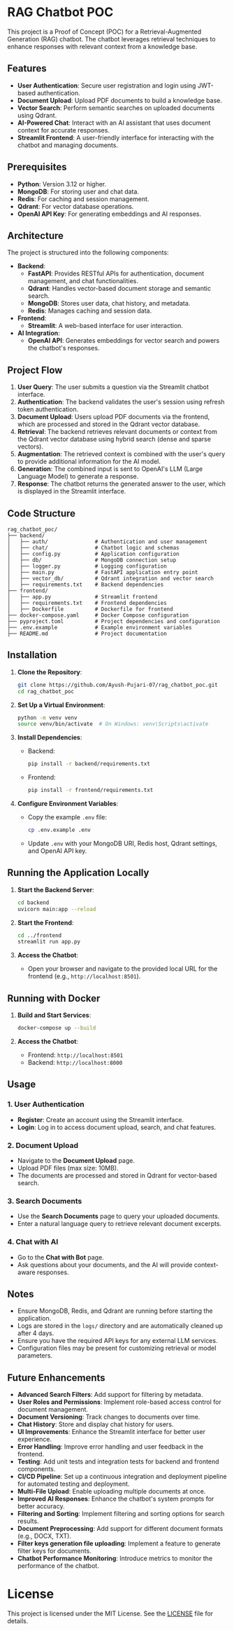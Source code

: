 # RAG Chatbot POC

This project is a Proof of Concept (POC) for a Retrieval-Augmented Generation (RAG) chatbot. The chatbot leverages retrieval techniques to enhance responses with relevant context from a knowledge base.

## Features

- **User Authentication**: Secure user registration and login using JWT-based authentication.
- **Document Upload**: Upload PDF documents to build a knowledge base.
- **Vector Search**: Perform semantic searches on uploaded documents using Qdrant.
- **AI-Powered Chat**: Interact with an AI assistant that uses document context for accurate responses.
- **Streamlit Frontend**: A user-friendly interface for interacting with the chatbot and managing documents.

## Prerequisites

- **Python**: Version 3.12 or higher.
- **MongoDB**: For storing user and chat data.
- **Redis**: For caching and session management.
- **Qdrant**: For vector database operations.
- **OpenAI API Key**: For generating embeddings and AI responses.

## Architecture

The project is structured into the following components:

- **Backend**:
  - **FastAPI**: Provides RESTful APIs for authentication, document management, and chat functionalities.
  - **Qdrant**: Handles vector-based document storage and semantic search.
  - **MongoDB**: Stores user data, chat history, and metadata.
  - **Redis**: Manages caching and session data.
- **Frontend**:
  - **Streamlit**: A web-based interface for user interaction.
- **AI Integration**:
  - **OpenAI API**: Generates embeddings for vector search and powers the chatbot's responses.

## Project Flow

1. **User Query**: The user submits a question via the Streamlit chatbot interface.
2. **Authentication**: The backend validates the user's session using refresh token authentication.
3. **Document Upload**: Users upload PDF documents via the frontend, which are processed and stored in the Qdrant vector database.
4. **Retrieval**: The backend retrieves relevant documents or context from the Qdrant vector database using hybrid search (dense and sparse vectors).
5. **Augmentation**: The retrieved context is combined with the user's query to provide additional information for the AI model.
6. **Generation**: The combined input is sent to OpenAI's LLM (Large Language Model) to generate a response.
7. **Response**: The chatbot returns the generated answer to the user, which is displayed in the Streamlit interface.

## Code Structure

```
rag_chatbot_poc/
├── backend/
│   ├── auth/               # Authentication and user management
│   ├── chat/               # Chatbot logic and schemas
│   ├── config.py           # Application configuration
│   ├── db/                 # MongoDB connection setup
│   ├── logger.py           # Logging configuration
│   ├── main.py             # FastAPI application entry point
│   ├── vector_db/          # Qdrant integration and vector search
│   ├── requirements.txt    # Backend dependencies
├── frontend/
│   ├── app.py              # Streamlit frontend
│   ├── requirements.txt    # Frontend dependencies
│   ├── Dockerfile          # Dockerfile for frontend
├── docker-compose.yaml     # Docker Compose configuration
├── pyproject.toml          # Project dependencies and configuration
├── .env.example            # Example environment variables
├── README.md               # Project documentation
```

## Installation

1. **Clone the Repository**:
   ```bash
   git clone https://github.com/Ayush-Pujari-07/rag_chatbot_poc.git
   cd rag_chatbot_poc
   ```

2. **Set Up a Virtual Environment**:
   ```bash
   python -m venv venv
   source venv/bin/activate  # On Windows: venv\Scripts\activate
   ```

3. **Install Dependencies**:
   - Backend:
     ```bash
     pip install -r backend/requirements.txt
     ```
   - Frontend:
     ```bash
     pip install -r frontend/requirements.txt
     ```

4. **Configure Environment Variables**:
   - Copy the example `.env` file:
     ```bash
     cp .env.example .env
     ```
   - Update `.env` with your MongoDB URI, Redis host, Qdrant settings, and OpenAI API key.

## Running the Application Locally

1. **Start the Backend Server**:
   ```bash
   cd backend
   uvicorn main:app --reload
   ```

2. **Start the Frontend**:
   ```bash
   cd ../frontend
   streamlit run app.py
   ```

3. **Access the Chatbot**:
   - Open your browser and navigate to the provided local URL for the frontend (e.g., `http://localhost:8501`).

## Running with Docker

1. **Build and Start Services**:
   ```bash
   docker-compose up --build
   ```

2. **Access the Chatbot**:
   - Frontend: `http://localhost:8501`
   - Backend: `http://localhost:8000`

## Usage

### 1. User Authentication
- **Register**: Create an account using the Streamlit interface.
- **Login**: Log in to access document upload, search, and chat features.

### 2. Document Upload
- Navigate to the **Document Upload** page.
- Upload PDF files (max size: 10MB).
- The documents are processed and stored in Qdrant for vector-based search.

### 3. Search Documents
- Use the **Search Documents** page to query your uploaded documents.
- Enter a natural language query to retrieve relevant document excerpts.

### 4. Chat with AI
- Go to the **Chat with Bot** page.
- Ask questions about your documents, and the AI will provide context-aware responses.

## Notes

- Ensure MongoDB, Redis, and Qdrant are running before starting the application.
- Logs are stored in the `logs/` directory and are automatically cleaned up after 4 days.
- Ensure you have the required API keys for any external LLM services.
- Configuration files may be present for customizing retrieval or model parameters.

## Future Enhancements

- **Advanced Search Filters**: Add support for filtering by metadata.
- **User Roles and Permissions**: Implement role-based access control for document management.
- **Document Versioning**: Track changes to documents over time.
- **Chat History**: Store and display chat history for users.
- **UI Improvements**: Enhance the Streamlit interface for better user experience.
- **Error Handling**: Improve error handling and user feedback in the frontend.
- **Testing**: Add unit tests and integration tests for backend and frontend components.
- **CI/CD Pipeline**: Set up a continuous integration and deployment pipeline for automated testing and deployment.
- **Multi-File Upload**: Enable uploading multiple documents at once.
- **Improved AI Responses**: Enhance the chatbot's system prompts for better accuracy.
- **Filtering and Sorting**: Implement filtering and sorting options for search results.
- **Document Preprocessing**: Add support for different document formats (e.g., DOCX, TXT).
- **Filter keys generation file uploading**: Implement a feature to generate filter keys for documents.
- **Chatbot Performance Monitoring**: Introduce metrics to monitor the performance of the chatbot.

# License
This project is licensed under the MIT License. See the [LICENSE](LICENSE) file for details.
